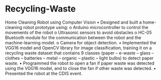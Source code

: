 # Recycling-Waste
Home Cleaning Robot using Computer Vision 
•	Designed and built a home-cleaning robot prototype using:
o	Arduino microcontroller to control the movements of the robot
o	Ultrasonic sensors to avoid obstacles
o	HC-05 Bluetooth module for the communication between the robot and the machine-learning model.
o	Camera for object detection.
•	Implemented the VGG16 model and OpenCV library for image classification, training it on a recycling waste dataset that contains 9 classes (paper – e-waste – glass – clothes – batteries – metal – organic – plastic – light bulbs) to detect paper waste.
•	Programmed the robot to open a fan if paper waste was detected using the VGG16 model, and to close the fan if other waste was detected.
•	Presented the robot at the CDIS event.
